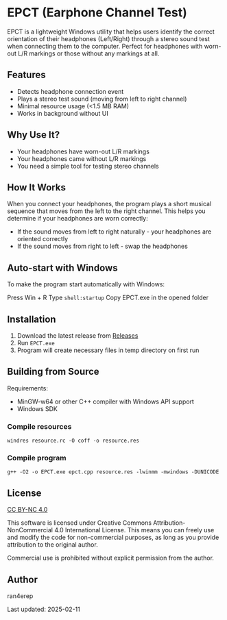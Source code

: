 # EPCT (Earphone Channel Test)

EPCT is a lightweight Windows utility that helps users identify the correct orientation of their headphones (Left/Right) through a stereo sound test when connecting them to the computer. Perfect for headphones with worn-out L/R markings or those without any markings at all.

## Features

- Detects headphone connection event
- Plays a stereo test sound (moving from left to right channel)
- Minimal resource usage (<1.5 MB RAM)
- Works in background without UI

## Why Use It?

- Your headphones have worn-out L/R markings
- Your headphones came without L/R markings
- You need a simple tool for testing stereo channels

## How It Works

When you connect your headphones, the program plays a short musical sequence that moves from the left to the right channel. This helps you determine if your headphones are worn correctly:
- If the sound moves from left to right naturally - your headphones are oriented correctly
- If the sound moves from right to left - swap the headphones

## Auto-start with Windows
To make the program start automatically with Windows:

Press Win + R
Type `shell:startup`
Copy EPCT.exe in the opened folder

## Installation

1. Download the latest release from [Releases](../../releases)
2. Run `EPCT.exe`
3. Program will create necessary files in temp directory on first run

## Building from Source

Requirements:
- MinGW-w64 or other C++ compiler with Windows API support
- Windows SDK

### Compile resources
`windres resource.rc -O coff -o resource.res`

### Compile program
`g++ -O2 -o EPCT.exe epct.cpp resource.res -lwinmm -mwindows -DUNICODE`

## License

[CC BY-NC 4.0](LICENSE)

This software is licensed under Creative Commons Attribution-NonCommercial 4.0 International License. This means you can freely use and modify the code for non-commercial purposes, as long as you provide attribution to the original author.

Commercial use is prohibited without explicit permission from the author.

## Author
ran4erep

Last updated: 2025-02-11
